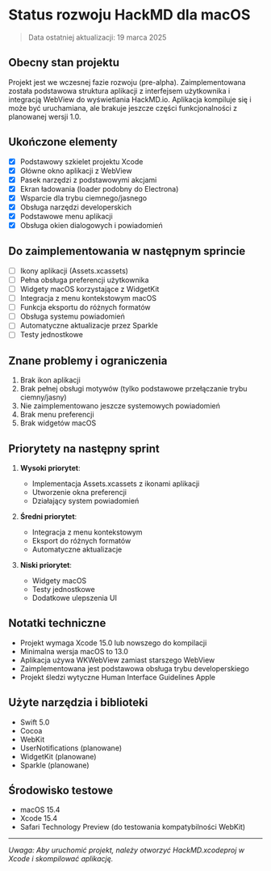 # Status rozwoju HackMD dla macOS

> Data ostatniej aktualizacji: 19 marca 2025

## Obecny stan projektu

Projekt jest we wczesnej fazie rozwoju (pre-alpha). Zaimplementowana została podstawowa struktura aplikacji z interfejsem użytkownika i integracją WebView do wyświetlania HackMD.io. Aplikacja kompiluje się i może być uruchamiana, ale brakuje jeszcze części funkcjonalności z planowanej wersji 1.0.

## Ukończone elementy

- [x] Podstawowy szkielet projektu Xcode
- [x] Główne okno aplikacji z WebView
- [x] Pasek narzędzi z podstawowymi akcjami
- [x] Ekran ładowania (loader podobny do Electrona)
- [x] Wsparcie dla trybu ciemnego/jasnego
- [x] Obsługa narzędzi developerskich
- [x] Podstawowe menu aplikacji
- [x] Obsługa okien dialogowych i powiadomień

## Do zaimplementowania w następnym sprincie

- [ ] Ikony aplikacji (Assets.xcassets)
- [ ] Pełna obsługa preferencji użytkownika
- [ ] Widgety macOS korzystające z WidgetKit
- [ ] Integracja z menu kontekstowym macOS
- [ ] Funkcja eksportu do różnych formatów
- [ ] Obsługa systemu powiadomień
- [ ] Automatyczne aktualizacje przez Sparkle
- [ ] Testy jednostkowe

## Znane problemy i ograniczenia

1. Brak ikon aplikacji
2. Brak pełnej obsługi motywów (tylko podstawowe przełączanie trybu ciemny/jasny)
3. Nie zaimplementowano jeszcze systemowych powiadomień
4. Brak menu preferencji
5. Brak widgetów macOS

## Priorytety na następny sprint

1. **Wysoki priorytet**:
   - Implementacja Assets.xcassets z ikonami aplikacji
   - Utworzenie okna preferencji
   - Działający system powiadomień

2. **Średni priorytet**:
   - Integracja z menu kontekstowym
   - Eksport do różnych formatów
   - Automatyczne aktualizacje

3. **Niski priorytet**:
   - Widgety macOS
   - Testy jednostkowe
   - Dodatkowe ulepszenia UI

## Notatki techniczne

- Projekt wymaga Xcode 15.0 lub nowszego do kompilacji
- Minimalna wersja macOS to 13.0
- Aplikacja używa WKWebView zamiast starszego WebView
- Zaimplementowana jest podstawowa obsługa trybu developerskiego
- Projekt śledzi wytyczne Human Interface Guidelines Apple

## Użyte narzędzia i biblioteki

- Swift 5.0
- Cocoa
- WebKit
- UserNotifications (planowane)
- WidgetKit (planowane)
- Sparkle (planowane)

## Środowisko testowe

- macOS 15.4
- Xcode 15.4
- Safari Technology Preview (do testowania kompatybilności WebKit)

---

*Uwaga: Aby uruchomić projekt, należy otworzyć HackMD.xcodeproj w Xcode i skompilować aplikację.*
